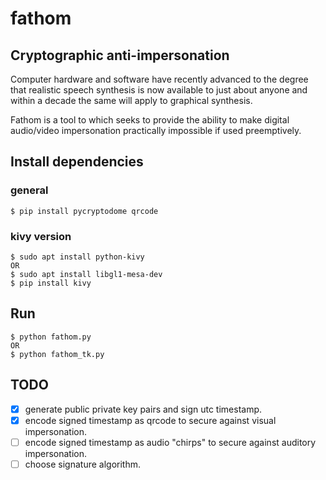 # fathom
## Cryptographic anti-impersonation

Computer hardware and software have recently advanced to the degree that realistic speech synthesis is now available to just about anyone and within a decade the same will apply to graphical synthesis.

Fathom is a tool to which seeks to provide the ability to make digital audio/video impersonation practically impossible if used preemptively.



## Install dependencies
### general
```
$ pip install pycryptodome qrcode
```
### kivy version
```
$ sudo apt install python-kivy
OR
$ sudo apt install libgl1-mesa-dev 
$ pip install kivy
```



## Run
```
$ python fathom.py
OR
$ python fathom_tk.py
```


## TODO
- [x] generate public private key pairs and sign utc timestamp.
- [x] encode signed timestamp as qrcode to secure against visual impersonation.
- [ ] encode signed timestamp as audio "chirps" to secure against auditory impersonation.
- [ ] choose signature algorithm.
